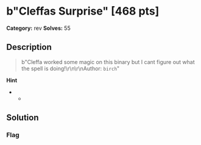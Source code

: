 # b"Cleffas Surprise" [468 pts]

**Category:** rev
**Solves:** 55

## Description
>b"Cleffa worked some magic on this binary but I cant figure out what the spell is doing!\r\n\r\nAuthor: `birch`"

**Hint**
* -

## Solution

### Flag

